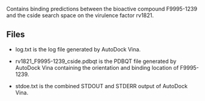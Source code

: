 Contains binding predictions between the bioactive compound F9995-1239 and the cside search space on the virulence factor rv1821.

## Files

- log.txt is the log file generated by AutoDock Vina.

- rv1821_F9995-1239_cside.pdbqt is the PDBQT file generated by AutoDock Vina containing the orientation and binding location of F9995-1239.

- stdoe.txt is the combined STDOUT and STDERR output of AutoDock Vina.

